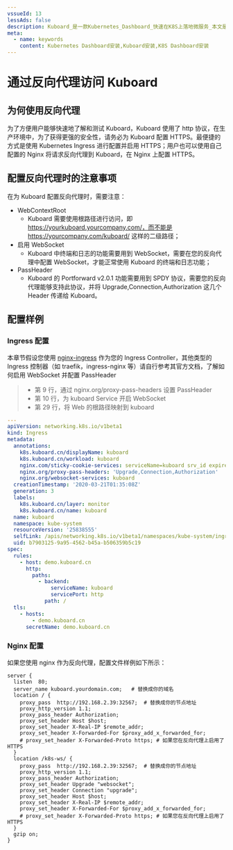 ```yaml
---
vssueId: 13
lessAds: false
description: Kuboard_是一款Kubernetes_Dashboard_快速在K8S上落地微服务_本文是Kuboard的安装手册_包括安装Kuboard的前提条件_与Kubernetes的版本兼容性_安装步骤_以及完成安装后如何访问Kuboard界面。
meta:
  - name: keywords
    content: Kubernetes Dashboard安装,Kuboard安装,K8S Dashboard安装
---
```


# 通过反向代理访问 Kuboard

<AdSenseTitle/>

## 为何使用反向代理

为了方便用户能够快速地了解和测试 Kuboard，Kuboard 使用了 http 协议，在生产环境中，为了获得更强的安全性，请务必为 Kuboard 配置 HTTPS。最便捷的方式是使用 Kubernetes Ingress 进行配置并启用 HTTPS；用户也可以使用自己配置的 Nginx 将请求反向代理到 Kuboard，在 Nginx 上配置 HTTPS。

## 配置反向代理时的注意事项

在为 Kuboard 配置反向代理时，需要注意：
* WebContextRoot
  * Kuboard 需要使用根路径进行访问，即 https://yourkuboard.yourcompany.com/，而不能是 https://yourcompany.com/kuboard/ 这样的二级路径；
* 启用 WebSocket
  * Kuboard 中终端和日志的功能需要用到 WebSocket，需要在您的反向代理中配置 WebSocket，才能正常使用 Kuboard 的终端和日志功能；
* PassHeader
  * Kuboard 的 Portforward <Badge>v2.0.1</Badge> 功能需要用到 SPDY 协议，需要您的反向代理能够支持此协议，并将 Upgrade,Connection,Authorization 这几个 Header 传递给 Kuboard。

## 配置样例

### Ingress 配置

本章节假设您使用 [nginx-ingress](https://docs.nginx.com/nginx-ingress-controller/overview/) 作为您的 Ingress Controller，其他类型的 Ingress 控制器（如 traefik，ingress-nginx 等）请自行参考其官方文档，了解如何启用 WebSocket 并配置 PassHeader

> * 第 9 行，通过 nginx.org/proxy-pass-headers 设置 PassHeader
> * 第 10 行，为 kuboard Service 开启 WebSocket
> * 第 29 行，将 Web 的根路径映射到 kuboard

``` yaml {9,10,29}
---
apiVersion: networking.k8s.io/v1beta1
kind: Ingress
metadata:
  annotations:
    k8s.kuboard.cn/displayName: kuboard
    k8s.kuboard.cn/workload: kuboard
    nginx.com/sticky-cookie-services: serviceName=kuboard srv_id expires=1h path=/
    nginx.org/proxy-pass-headers: 'Upgrade,Connection,Authorization'
    nginx.org/websocket-services: kuboard
  creationTimestamp: '2020-03-21T01:35:08Z'
  generation: 3
  labels:
    k8s.kuboard.cn/layer: monitor
    k8s.kuboard.cn/name: kuboard
  name: kuboard
  namespace: kube-system
  resourceVersion: '25838555'
  selfLink: /apis/networking.k8s.io/v1beta1/namespaces/kube-system/ingresses/kuboard
  uid: b7903125-9a95-4562-b45a-b506359b5c19
spec:
  rules:
    - host: demo.kuboard.cn
      http:
        paths:
          - backend:
              serviceName: kuboard
              servicePort: http
            path: /
  tls:
    - hosts:
        - demo.kuboard.cn
      secretName: demo.kuboard.cn
```

### Nginx 配置

如果您使用 nginx 作为反向代理，配置文件样例如下所示：

``` nginx {7-9,14-16}
server {
  listen  80;
  server_name kuboard.yourdomain.com;   # 替换成你的域名
  location / {
    proxy_pass  http://192.168.2.39:32567;  # 替换成你的节点地址
    proxy_http_version 1.1;
    proxy_pass_header Authorization;
    proxy_set_header Host $host;
    proxy_set_header X-Real-IP $remote_addr;
    proxy_set_header X-Forwarded-For $proxy_add_x_forwarded_for;
    # proxy_set_header X-Forwarded-Proto https; # 如果您在反向代理上启用了 HTTPS
  }
  location /k8s-ws/ {
    proxy_pass  http://192.168.2.39:32567;  # 替换成你的节点地址
    proxy_http_version 1.1;
    proxy_pass_header Authorization;
    proxy_set_header Upgrade "websocket";
    proxy_set_header Connection "upgrade";
    proxy_set_header Host $host;
    proxy_set_header X-Real-IP $remote_addr;
    proxy_set_header X-Forwarded-For $proxy_add_x_forwarded_for;
    # proxy_set_header X-Forwarded-Proto https; # 如果您在反向代理上启用了 HTTPS
  }
  gzip on;
}
```
